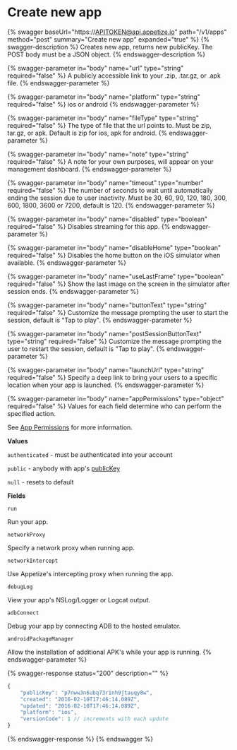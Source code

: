 # Create new app

{% swagger baseUrl="https://APITOKEN@api.appetize.io" path="/v1/apps" method="post" summary="Create new app" expanded="true" %}
{% swagger-description %}
Creates new app, returns new publicKey. The POST body must be a JSON object.
{% endswagger-description %}

{% swagger-parameter in="body" name="url" type="string" required="false" %}
A publicly accessible link to your .zip, .tar.gz, or .apk file.
{% endswagger-parameter %}

{% swagger-parameter in="body" name="platform" type="string" required="false" %}
ios or android
{% endswagger-parameter %}

{% swagger-parameter in="body" name="fileType" type="string" required="false" %}
The type of file that the url points to. Must be zip, tar.gz, or apk. Default is zip for ios, apk for android.
{% endswagger-parameter %}

{% swagger-parameter in="body" name="note" type="string" required="false" %}
A note for your own purposes, will appear on your management dashboard.
{% endswagger-parameter %}

{% swagger-parameter in="body" name="timeout" type="number" required="false" %}
The number of seconds to wait until automatically ending the session due to user inactivity. Must be 30, 60, 90, 120, 180, 300, 600, 1800, 3600 or 7200, default is 120.
{% endswagger-parameter %}

{% swagger-parameter in="body" name="disabled" type="boolean" required="false" %}
Disables streaming for this app.
{% endswagger-parameter %}

{% swagger-parameter in="body" name="disableHome" type="boolean" required="false" %}
Disables the home button on the iOS simulator when available.
{% endswagger-parameter %}

{% swagger-parameter in="body" name="useLastFrame" type="boolean" required="false" %}
Show the last image on the screen in the simulator after session ends.
{% endswagger-parameter %}

{% swagger-parameter in="body" name="buttonText" type="string" required="false" %}
Customize the message prompting the user to start the session, default is "Tap to play".
{% endswagger-parameter %}

{% swagger-parameter in="body" name="postSessionButtonText" type="string" required="false" %}
Customize the message prompting the user to restart the session, default is "Tap to play".
{% endswagger-parameter %}

{% swagger-parameter in="body" name="launchUrl" type="string" required="false" %}
Specify a deep link to bring your users to a specific location when your app is launched.
{% endswagger-parameter %}

{% swagger-parameter in="body" name="appPermissions" type="object" required="false" %}
Values for each field determine who can perform the specified action.



See [App Permissions](../platform/app-permissions.md#permissions) for more information.



**Values**

`authenticated` - must be authenticated into your account



`public` - anybody with app's [publicKey](../platform/sharing-apps.md#public-key)



`null` - resets to default



**Fields**

`run`

Run your app.



`networkProxy`

Specify a network proxy when running app.



`networkIntercept`

Use Appetize's intercepting proxy when running the app.



`debugLog`

View your app's NSLog/Logger or Logcat output.



`adbConnect`

Debug your app by connecting ADB to the hosted emulator.



`androidPackageManager`

Allow the installation of additional APK's while your app is running.
{% endswagger-parameter %}

{% swagger-response status="200" description="" %}
```javascript
{
    "publicKey": "p7nww3n6ubq73r1nh9jtauqy8w",
    "created": "2016-02-10T17:46:14.089Z",
    "updated": "2016-02-10T17:46:14.089Z",
    "platform": "ios",
    "versionCode": 1 // increments with each update
}
```
{% endswagger-response %}
{% endswagger %}
